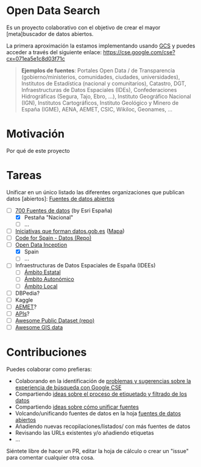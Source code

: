 # Open Data Search

Es un proyecto colaborativo con el objetivo de crear el mayor [meta]buscador de datos abiertos.

La primera aproximación la estamos implementando usando [GCS](https://programmablesearchengine.google.com/about/) y puedes acceder a través del siguiente enlace: https://cse.google.com/cse?cx=071ea5e1c8d03f71c

> **Ejemplos de fuentes**: Portales Open Data / de Transparencia (gobierno/ministerios, comunidades, ciudades, universidades), Institutos de Estadística (nacional y comunitarios), Catastro, DGT, Infraestructuras de Datos Espaciales (IDEs), Confederaciones Hidrográficas (Segura, Tajo, Ebro, ...), Instituto Geográfico Nacional (IGN), Institutos Cartográficos, Instituto Geológico y Minero de España (IGME), AENA, AEMET, CSIC, Wikiloc, Geonames, ...

# Motivación

Por qué de este proyecto

# Tareas

Unificar en un único listado las diferentes organizaciones que publican datos [abiertos]: [Fuentes de datos abiertos](https://docs.google.com/spreadsheets/d/1tlt-oAb2RNzy51tn9oTzxZj8vtTbLKtTxYp4Gw4k8eI/edit?usp=sharing)

* [ ] [700 Fuentes de datos](https://docs.google.com/spreadsheets/d/160LcfM37rqds6RHlX3nMDMaDokL1d6jQfjyB3VgB1x4/edit#gid=1575902972) (by Esri España)
  * [X] Pestaña "Nacional"
  * [ ] ...
* [ ] [Iniciativas que forman datos.gob.es](https://datos.gob.es/es/iniciativas/csv) ([Mapa](https://datos.gob.es/es/iniciativas))
* [ ] [Code for Spain - Datos (Repo)](https://github.com/codeforspain/datos/wiki)
* [ ] [Open Data Inception](https://data.opendatasoft.com/explore/dataset/open-data-sources%40public/table/?refine.country=Spain&sort=code_en&basemap=jawg.sunny&location=7,40.62646,-1.53809)
  * [X] Spain
  * [ ] ...
* [ ] Infraestructuras de Datos Espaciales de España (IDEEs)
  * [ ] [Ámbito Estatal](https://www.idee.es/web/guest/estatal)
  * [ ] [Ámbito Autonómico](https://www.idee.es/web/guest/autonomico)
  * [ ] [Ámbito Local](https://www.idee.es/web/guest/local)
* [ ] DBPedia?
* [ ] Kaggle
* [ ] [AEMET](https://opendata.aemet.es/centrodedescargas/inicio)?
* [ ] [APIs](https://docs.google.com/spreadsheets/d/1TFltk8mMtAO51KdjO3uUwS3slr6IpiFyi1OLEqa63LA/edit#gid=635092322)?
* [ ] [Awesome Public Dataset (repo)](https://github.com/awesomedata/awesome-public-datasets#awesome-public-datasets)
* [ ] [Awesome GIS data](https://github.com/sshuair/awesome-gis#data)

# Contribuciones

Puedes colaborar como prefieras:

* Colaborando en la identificación de [problemas y sugerencias sobre la experiencia de búsqueda con Google CSE](https://github.com/esri-es/open-data-search/issues/3)
* Compartiendo [ideas sobre el proceso de etiquetado y filtrado de los datos](https://github.com/esri-es/open-data-search/issues/1)
* Compartiendo [ideas sobre cómo unificar fuentes](https://github.com/esri-es/open-data-search/issues/2)
* Volcando/unificando fuentes de datos en la hoja [fuentes de datos abiertos](https://docs.google.com/spreadsheets/d/1tlt-oAb2RNzy51tn9oTzxZj8vtTbLKtTxYp4Gw4k8eI/edit?usp=sharing)
* Añadiendo nuevas recopilaciones/listados/ con más fuentes de datos
* Revisando las URLs existentes y/o añadiendo etiquetas
* ...

Siéntete libre de hacer un PR, editar la hoja de cálculo o crear un "issue" para comentar cualquier otra cosa.
